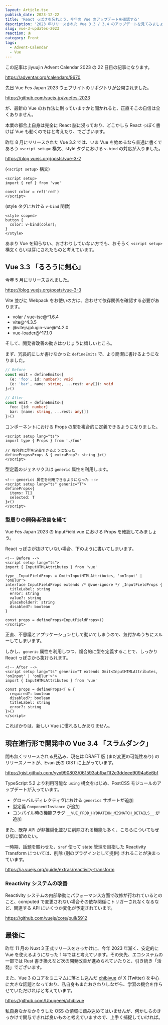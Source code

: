 ```yaml
---
layout: Article.tsx
publish_date: 2023-12-22
title: 'React っぽさを忘れよう、今年の Vue のアップデートを確認する'
description: '2023 年リリースされた Vue 3.3 / 3.4 のアップデートを見てみましょう。ひょっとすると React に浸っている方は、その React っぽさから完全に抜けきれていない可能性があります。'
slug: vue-3-updates-2023
reaction: ⛹️
category: Front
tags:
  - Advent-Calendar
  - Vue
---
```


この記事は jiyuujin Advent Calendar 2023 の 22 日目の記事になります。

https://adventar.org/calendars/9670

先日 Vue Fes Japan 2023 ウェブサイトのリポジトリが公開されました。

https://github.com/vuejs-jp/vuefes-2023

が、最新の Vue のお作法に則っていますかと聞かれると、正直そこの自信は全くありません。

本業の都合上自身は完全に React 脳に浸っており、どこかしら React っぽく書けば Vue も動くのではと考えたり、でございます。

昨年 8 月にリリースされた Vue 3.2 では、いま Vue を始めるなら普通に書くであろう `<script setup>` 構文、style タグにおける `v-bind` の対応が入りました。

https://blog.vuejs.org/posts/vue-3-2

(`<script setup>` 構文)

```vue
<script setup>
import { ref } from 'vue'

const color = ref('red')
</script>
```

(style タグにおける `v-bind` 関数)

```vue
<style scoped>
button {
  color: v-bind(color);
}
</style>
```

あまり Vue を知らない、おさわりしていない方でも、おそらく `<script setup>` 構文くらいは耳にされたものと考えています。

## Vue 3.3 「るろうに剣心」

今年 5 月にリリースされました。

https://blog.vuejs.org/posts/vue-3-3

Vite 並びに Webpack をお使いの方は、合わせて依存関係を確認する必要があります。

- volar / vue-tsc@^1.6.4
- vite@^4.3.5
- @vitejs/plugin-vue@^4.2.0
- vue-loader@^17.1.0

そして、開発者改善の動きはひじょうに嬉しいところ。

まず、冗長的にしか書けなかった `defineEmits` で、より簡潔に書けるようになりました。

```ts
// Before
const emit = defineEmits<{
  (e: 'foo', id: number): void
  (e: 'bar', name: string, ...rest: any[]): void
}>()

// After
const emit = defineEmits<{
  foo: [id: number]
  bar: [name: string, ...rest: any[]]
}>()
```

コンポーネントにおける Props の型を複合的に定義できるようになりました。

```vue
<script setup lang="ts">
import type { Props } from './foo'

// 複合的に型を定義できるようになった
defineProps<Props & { extraProp?: string }>()
</script>
```

型定義のジェネリクスは `generic` 属性を利用します。

```vue
<!-- generics 属性を利用できるようになった -->
<script setup lang="ts" generic="T">
defineProps<{
  items: T[]
  selected: T
}>()
</script>
```

### 型周りの開発者改善を経て

Vue Fes Japan 2023 の InputField.vue における Props を確認してみましょう。

React っぽさが抜けていない場合、下のように書いてしまいます。

```vue
<!-- Before -->
<script setup lang="ts">
import { InputHTMLAttributes } from 'vue'

type _InputFieldProps = Omit<InputHTMLAttributes, 'onInput' | 'onBlur'>
interface InputFieldProps extends /* @vue-ignore */ _InputFieldProps {
  titleLabel: string
  error: string
  value?: string
  placeholder?: string
  disabled?: boolean
}

const props = defineProps<InputFieldProps>()
</script>
```

正直、不思議とアプリケーションとして動いてしまうので、気付かぬうちにスルーしてしまいます。

しかし、`generic` 属性を利用しつつ、複合的に型を定義することで、しっかり React っぽさから抜けられます。

```vue
<!-- After -->
<script setup lang="ts" generic="T extends Omit<InputHTMLAttributes, 'onInput' | 'onBlur'>">
import { InputHTMLAttributes } from 'vue'

const props = defineProps<T & {
  required?: boolean
  disabled?: boolean
  titleLabel: string
  error?: string
}>()
</script>
```

こればかりは、新しい Vue に慣れるしかありません。

## 現在進行形で開発中の Vue 3.4 「スラムダンク」

間も無くリリースされる見込み、現在は DRAFT 版 (まだ変更の可能性あり) のリリースノートが、Evan 氏の GIST に上がっています。

https://gist.github.com/yyx990803/061593abfbaf1f2e3ddeee9094a6e6bf

TypeScript 5.2 より利用可能な `using` 構文をはじめ、PostCSS モジュールのアップデートが入っています。

- グローバルディレクティヴにおける `generics` サポートが追加
- 型定義 `ComponentInstance` が追加
- コンパイル時の機能フラグ `__VUE_PROD_HYDRATION_MISMATCH_DETAILS__` が追加

また、既存 API が非推奨化並びに削除される機能も多く、こちらについてもぜひ気に留めたい。

一時期、話題を賑わせた、`$ref` 使って state 管理を目指した Reactivity Transform については、削除 (別のプラグインとして提供) されることが決まっています。

https://ja.vuejs.org/guide/extras/reactivity-transform

### Reactivity システムの改善

Reactivity システムの内部挙動にパフォーマンス方面で改修が行われているとのこと、computed で変更されない場合その依存関係にトリガーされなくなるなど、関連する API にいくつか変化が予定されています。

https://github.com/vuejs/core/pull/5912

## 最後に

昨年 11 月の Nuxt 3 正式リリースをきっかけに、今年 2023 年漸く、安定的に Vue を使えるようになった 1 年ではと考えています。その矢先、エコシステムの一部では Rust 書き換えなど次の開発改善が進められていたりと、引き続き「活発」でございます。

また、Vue 3 のコアをミニマムに落とし込んだ [chibivue](https://github.com/Ubugeeei/chibivue) が X (Twitter) を中心に大きな話題となっており、私自身もまたおさわりしながら、学習の機会を作らせていただければと考えています。

https://github.com/Ubugeeei/chibivue

私自身なかなかそうした OSS の領域に踏み込めてはいませんが、何かしらのきっかけで関与できれば良いものと考えていますので、上手く捕捉していければ。
